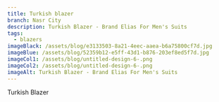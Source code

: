 ```yaml
---
title: Turkish blazer
branch: Nasr City
description: Turkish Blazer - Brand Elias For Men's Suits
tags:
  - blazers
imageBlack: /assets/blog/e3133503-8a21-4eec-aaea-b6a75800cf7d.jpg
imageBlue: /assets/blog/52359b12-e5ff-43d1-b876-203ef8ed5f7d.jpg
imageCol1: /assets/blog/untitled-design-6-.png
imageCol2: /assets/blog/untitled-design-6-.png
imageAlt: Turkish Blazer - Brand Elias For Men's Suits
---
```

Turkish Blazer